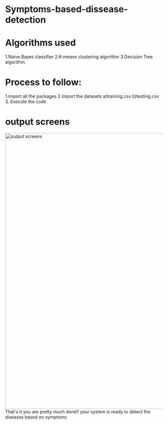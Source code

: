 # Symptoms-based-dissease-detection

# Algorithms used
  1.Naive Bayes classifier
  2.K-means clustering algorithm
  3.Decision Tree algorithm.
  
# Process to follow:
  1.import all the packages
  2.import the datasets 
     a)training.csv
     b)testing.csv
  3. Execute the code   

# output screens 

<img width="880" alt="output screens" src="https://user-images.githubusercontent.com/96756682/218068399-797ba55f-e728-4396-97af-1b1ca4904dca.png">
That's it you are pretty much done!! your system is ready to detect the diseases based on symptoms.
